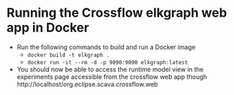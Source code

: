 # Running the Crossflow elkgraph web app in Docker

- Run the following commands to build and run a Docker image 
	- `docker build -t elkgraph .` 
	- `docker run -it --rm -d -p 9090:9090 elkgraph:latest`
- You should now be able to access the runtime model view in the experiments page accessible from the crossflow web app though http://localhost/org.eclipse.scava.crossflow.web
	
